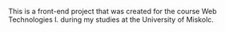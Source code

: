 This is a front-end project that was created for the course Web Technologies I. during my studies at the University of Miskolc.
